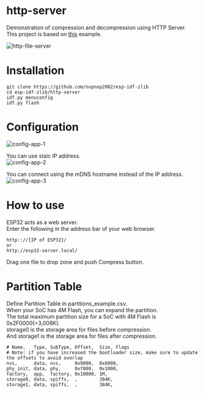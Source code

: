 # http-server   
Demonstration of compression and decompression using HTTP Server.   
This project is based on [this](https://github.com/espressif/esp-idf/tree/master/examples/protocols/http_server/file_serving) example.   

![http-file-server](https://github.com/nopnop2002/esp-idf-zlib/assets/6020549/e80f51ef-cadc-4fef-8bad-e731a05a61cf)

# Installation

```
git clone https://github.com/nopnop2002/esp-idf-zlib
cd esp-idf-zlib/http-server
idf.py menuconfig
idf.py flash
```

# Configuration
![config-app-1](https://github.com/nopnop2002/esp-idf-zlib/assets/6020549/ab1b777a-2ea0-4d75-a22d-59027a4c54cc)

You can use staic IP address.   
![config-app-2](https://github.com/nopnop2002/esp-idf-zlib/assets/6020549/defd2b59-6ccf-41c4-adde-10532b74de34)

You can connect using the mDNS hostname instead of the IP address.   
![config-app-3](https://github.com/nopnop2002/esp-idf-zlib/assets/6020549/0a7fc562-0f00-4d0c-a077-f968643be074)


# How to use
ESP32 acts as a web server.   
Enter the following in the address bar of your web browser.   
```
http:://{IP of ESP32}/
or
http://esp32-server.local/
```

Drag one file to drop zone and push Compress button.   


# Partition Table
Define Partition Table in partitions_example.csv.   
When your SoC has 4M Flash, you can expand the partition.   
The total maximum partition size for a SoC with 4M Flash is 0x2F0000(=3,008K).   
storage0 is the storage area for files before compression.   
And storage1 is the storage area for files after compression.   
```
# Name,   Type, SubType, Offset,  Size, Flags
# Note: if you have increased the bootloader size, make sure to update the offsets to avoid overlap
nvs,      data, nvs,     0x9000,  0x6000,
phy_init, data, phy,     0xf000,  0x1000,
factory,  app,  factory, 0x10000, 1M,
storage0, data, spiffs,  ,        384K,
storage1, data, spiffs,  ,        384K,
```
